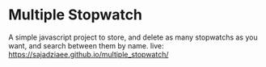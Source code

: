 # Multiple Stopwatch
A simple javascript project to store, and delete as many stopwatchs as you want, and search between them by name.
live: https://sajadziaee.github.io/multiple_stopwatch/
